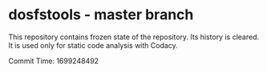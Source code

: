 # dosfstools - master branch

This repository contains frozen state of the repository.
Its history is cleared. It is used only for static code
analysis with Codacy.

Commit Time: 1699248492